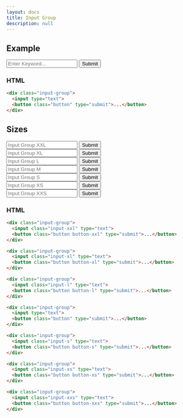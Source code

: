 ```yaml
---
layout: docs
title: Input Group
description: null
---
```


## Example

<div class="input-group">
  <input type="text" placeholder="Enter Keyword...">
  <button class="button" type="submit">Submit</button>
</div>

### HTML

```html
<div class="input-group">
  <input type="text">
  <button class="button" type="submit">...</button>
</div>
```

## Sizes

<form>
  <div class="field">
    <div class="input-group">
      <input class="input-xxl" type="text" placeholder="Input Group XXL">
      <button class="button button-xxl" type="submit">Submit</button>
    </div>
  </div>
  <div class="field">
    <div class="input-group">
      <input class="input-xl" type="text" placeholder="Input Group XL">
      <button class="button button-xl" type="submit">Submit</button>
    </div>
  </div>
  <div class="field">
    <div class="input-group">
      <input class="input-l" type="text" placeholder="Input Group L">
      <button class="button button-l" type="submit">Submit</button>
    </div>
  </div>
  <div class="field">
    <div class="input-group">
      <input type="text" placeholder="Input Group M">
      <button class="button" type="submit">Submit</button>
    </div>
  </div>
  <div class="field">
    <div class="input-group">
      <input class="input-s" type="text" placeholder="Input Group S">
      <button class="button button-s" type="submit">Submit</button>
    </div>
  </div>
  <div class="field">
    <div class="input-group">
      <input class="input-xs" type="text" placeholder="Input Group XS">
      <button class="button button-xs" type="submit">Submit</button>
    </div>
  </div>
  <div class="field">
    <div class="input-group">
      <input class="input-xxs" type="text" placeholder="Input Group XXS">
      <button class="button button-xxs" type="submit">Submit</button>
    </div>
  </div>
</form>

### HTML

```html
<div class="input-group">
  <input class="input-xxl" type="text">
  <button class="button button-xxl" type="submit">...</button>
</div>

<div class="input-group">
  <input class="input-xl" type="text">
  <button class="button button-xl" type="submit">...</button>
</div>

<div class="input-group">
  <input class="input-l" type="text">
  <button class="button button-l" type="submit">...</button>
</div>

<div class="input-group">
  <input type="text">
  <button class="button" type="submit">...</button>
</div>

<div class="input-group">
  <input class="input-s" type="text">
  <button class="button button-s" type="submit">...</button>
</div>

<div class="input-group">
  <input class="input-xs" type="text">
  <button class="button button-xs" type="submit">...</button>
</div>

<div class="input-group">
  <input class="input-xxs" type="text">
  <button class="button button-xxs" type="submit">...</button>
</div>
```
